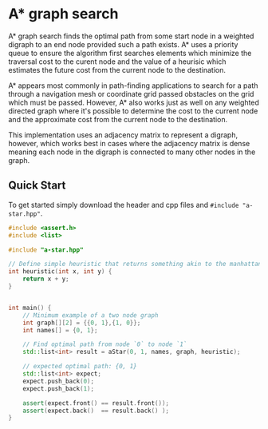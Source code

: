 # A* graph search

A\* graph search finds the optimal path from some start node in a weighted digraph to an end node provided such a path exists.  A\* uses a priority queue to ensure the algorithm first searches elements which minimize the traversal cost to the curent node and the value of a heurisic which estimates the future cost from the current node to the destination.

A\* appears most commonly in path-finding applications to search for a path through a navigation mesh or coordinate grid passed obstacles on the grid which must be passed.  However, A\* also works just as well on any weighted directed graph where it's possible to determine the cost to the current node and the approximate cost from the current node to the destination.

This implementation uses an adjacency matrix to represent a digraph, however, which works best in cases where the adjacency matrix is dense meaning each node in the digraph is connected to many other nodes in the graph.

## Quick Start

To get started simply download the header and cpp files and `#include "a-star.hpp"`.

```cpp
#include <assert.h>
#include <list>

#include "a-star.hpp"

// Define simple heuristic that returns something akin to the manhattan distance
int heuristic(int x, int y) {
    return x + y;
}


int main() {
    // Minimum example of a two node graph
    int graph[][2] = {{0, 1},{1, 0}};
    int names[] = {0, 1};

    // Find optimal path from node `0` to node `1`
    std::list<int> result = aStar(0, 1, names, graph, heuristic);

    // expected optimal path: {0, 1}
    std::list<int> expect;
    expect.push_back(0);
    expect.push_back(1);

    assert(expect.front() == result.front());
    assert(expect.back()  == result.back() );
}

```
